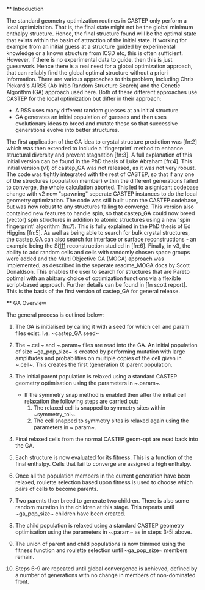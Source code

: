 ** Introduction

The standard geometry optimization routines in CASTEP only perform a local optimiziation. That is, the final state might not be the global minimum enthalpy structure. Hence, the final structure found will be the optimal state that exists within the basin of attraction of the initial state.
If working for example from an initial guess at a structure guided by experimental knowledge or a known structure from ICSD etc, this is often sufficient. However, if there is no experimental data to guide, then this is just guesswork.
Hence there is a real need for a global optimization approach, that can reliably find the global optimal structure without a priori information.
There are various approaches to this problem, including Chris Pickard's AIRSS (Ab Initio Random Structure Search) and the Genetic Algorithm (GA) approach used here. Both of these different approaches use CASTEP for the local optimization but differ in their approach:
- AIRSS uses many different random guesses at an initial structure
- GA generates an initial population of guesses and then uses evolutionary ideas to breed and mutate these so that successive generations evolve into better structures.

The first application of the GA idea to crystal structure prediction was  [fn:2] which was then extended to include a 'fingerprint' method to enhance structural diversity and prevent stagnation [fn:3]. A full explanation of this initial version can be found in the PhD thesis of Luke Abraham [fn:4].
This initial version (v1) of castep_GA was not released, as it was not very robust. The code was tightly integrated with the rest of CASTEP, so that if any one of the structures (population member) within the different generations failed to converge, the whole calculation aborted.
This led to a signicant codebase change with v2 now "spawning" seperate CASTEP instances to do the local geometry optimization. The code was still built upon the CASTEP codebase, but was now robust to any structures failing to converge.
This version also contained new features to handle spin, so that castep_GA could now breed (vector) spin structures in addition to atomic structures using a new 'spin fingerprint' algorithm [fn:7]. This is fully explained in the PhD thesis of Ed Higgins [fn:5].
As well as being able to search for bulk crystal structures, the castep_GA can also search for interface or surface reconstructions - an example being the Si[111](7x7) reconstruction studied in [fn:6].
Finally, in v3, the ability to add random cells and cells with randomly chosen space groups were added and the Multi Objective GA (MOGA) approach was implemented, as described in the seperate readme_MOGA docs by Scott Donaldson. This enables the user to search for structures that are Pareto optimal with an abitrary choice of optimization functions via a flexible script-based approach. Further details can be found in [fn scott report].
This is the basis of the first version of castep_GA for general release.


** GA Overview

The general process is outlined below:

1. The GA is initialised by calling it with a seed for which cell and param files exist. I.e. ~castep_GA seed~

2. The ~<seed>.cell~ and ~<seed>.param~ files are read into the GA. An initial population of size ~ga_pop_size~ is created by performing mutation with large amplitudes and probabilities on multiple copies of the cell given in ~<seed>.cell~. This creates the first (generation 0) parent population.

3. The initial parent population is relaxed using a standard CASTEP geometry optimisation using the parameters in ~<seed>.param~.

   - If the symmetry snap method is enabled then after the initial cell relaxation the following steps are carried out:
     1. The relaxed cell is snapped to symmetry sites within ~symmetry_tol~.
     2. The cell snapped to symmetry sites is relaxed again using the parameters in ~<seed>.param~.

4. Final relaxed cells from the normal CASTEP geom-opt are read back into the GA.

5. Each structure is now evaluated for its fitness. This is a function of the final enthalpy. Cells that fail to converge are assigned a high enthalpy.

6. Once all the population members in the current generation have been relaxed, roulette selection based upon fitness is used to choose which pairs of cells to become parents.

7. Two parents then breed to generate two children. There is also some random mutation in the children at this stage. This repeats until ~ga_pop_size~ children have been created.

8. The child population is relaxed using a standard CASTEP geometry optimisation using the parameters in ~<seed>.param~ as in steps 3-5i above.

9. The union of parent and child populations is now trimmed using the fitness function and roulette selection until  ~ga_pop_size~ members remain.

10. Steps 6-9 are repeated until global convergence is achieved, defined by a number of generations with no change in members of non-dominated front.
